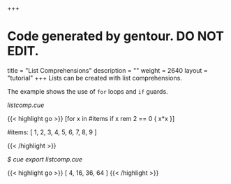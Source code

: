 +++
# Code generated by gentour. DO NOT EDIT.
title = "List Comprehensions"
description = ""
weight = 2640
layout = "tutorial"
+++
Lists can be created with list comprehensions.

The example shows the use of `for` loops and `if` guards.


<a id="td-block-padding" class="td-offset-anchor"></a>
<section class="row td-box td-box--white td-box--gradient td-box--height-auto">
<div class="col-lg-6 mr-0">
<i>listcomp.cue</i>
<p>
{{< highlight go >}}
[for x in #items if x rem 2 == 0 { x*x }]

#items: [ 1, 2, 3, 4, 5, 6, 7, 8, 9 ]

{{< /highlight >}}
<br>
</div>

<div class="col-lg-6 ml-0"><i>$ cue export listcomp.cue</i>
<p>
{{< highlight go >}}
[
    4,
    16,
    36,
    64
]
{{< /highlight >}}
</div>
</section>